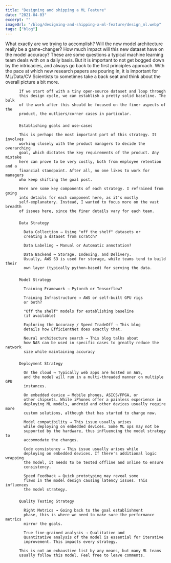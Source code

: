 ```yaml
---
title: "Designing and shipping a ML Feature"
date: "2021-04-03"
excerpt: ""
imageUrl: "/blog/designing-and-shipping-a-ml-feature/design_ml.webp"
tags: ["blog"]
---
```


What exactly are we trying to accomplish? Will the new model
          architecture really be a game-changer? How much impact will this new
          dataset have on the model accuracy? 
          These are some questions a typical machine learning team deals with on
          a daily basis. 
          But it is important to not get bogged down by the intricacies, and
          always go back to the first principles approach. With the pace at
          which new research papers are pouring in, it is important for
          ML/Data/CV Scientists to sometimes take a back seat and think about
          the overall picture a bit more.

          If we start off with a tiny open-source dataset and loop through
          this design cycle, we can establish a pretty solid baseline. The bulk
          of the work after this should be focused on the finer aspects of the
          product, the outliers/corner cases in particular.

### 
          Establishing goals and use-cases

          This is perhaps the most important part of this strategy. It involves
          working closely with the product managers to decide the overarching
          goal, which dictates the key requirements of the product. Any mistake
          here can prove to be very costly, both from employee retention and a
          financial standpoint. After all, no one likes to work for managers
          who keep shifting the goal post.

          Here are some key components of each strategy. I refrained from going
          into details for each component here, as it's mostly
          self-explanatory. Instead, I wanted to focus more on the vast breadth
          of issues here, since the finer details vary for each team.

### 
          Data Strategy

            Data Collection → Using "off the shelf" datasets or
            creating a dataset from scratch?

            Data Labeling → Manual or Automatic annotation?

            Data Backend → Storage, Indexing, and Delivery.
            Usually, AWS S3 is used for storage, while teams tend to build their
            own layer (typically python-based) for serving the data.

### 
          Model Strategy

            Training Framework → Pytorch or Tensorflow?

            Training Infrastructure → AWS or self-built GPU rigs
            or both?

            "Off the shelf" models for establishing baseline
            (if available)

            Exploring the Accuracy / Speed TradeOff → This blog
            details how EfficientNet does exactly that.

            Neural architecture search → This blog talks about
            how NAS can be used in specific cases to greatly reduce the network
            size while maintaining accuracy

### 
          Deployment Strategy

            On the cloud → Typically web apps are hosted on AWS,
            and the model will run in a multi-threaded manner on multiple GPU
            instances.

            On embedded device → Mobile phones, ASICS/FPGA, or
            other chipsets. While iPhones offer a painless experience in
            deploying ML models, android and other devices usually require more
            custom solutions, although that has started to change now.

            Model compatibility → This issue usually arises
            while deploying on embedded devices. Some ML ops may not be
            supported by the hardware, thus influencing the model strategy to
            accommodate the changes.

            Code consistency → This issue usually arises while
            deploying on embedded devices. If there's additional logic wrapping
            the model, it needs to be tested offline and online to ensure
            consistency.

            Speed Feedback → Quick prototyping may reveal some
            flaws in the model design causing latency issues. This influences
            the model strategy.

### 
          Quality Testing Strategy

            Right Metrics → Going back to the goal establishment
            phase, this is where we need to make sure the performance metrics
            mirror the goals.

            True fine-grained analysis → Qualitative and
            Quantitative analysis of the model is essential for iterative
            improvement. This impacts every strategy.

          This is not an exhaustive list by any means, but many ML teams
          usually follow this model. Feel free to leave comments.